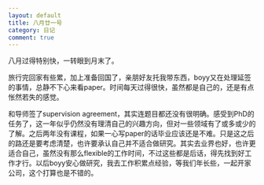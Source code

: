 ```yaml
---
layout: default
title: 八月廿一号
category: 日记
comment: true
---
```


八月过得特别快，一转眼到月末了。

旅行完回家有些累，加上准备回国了，亲朋好友托我带东西，boyy又在处理延签的事情，总静不下心来看paper。时间每天过得很快，虽然都是自己的，还是有点怅然若失的感觉。

和导师签了supervision agreement，其实连题目都还没有很明确。感受到PhD的任务了，这一年似乎仍然没有理清自己的兴趣方向，但对一些领域有了或多或少的了解。之后两年没有课程，如果一心写paper的话毕业应该还是不难。只是这之后的路还是要考虑清楚，也许要承认自己并不适合做研究。其实去业界也好，也许更适合自己，虽然没有那么flexible的工作时间，不过这些都是后话，得先找到好工作才行。以后boyy安心做研究，我去工作积累点经验，等我们年长些，一起开家公司，这个打算也是不错的。

